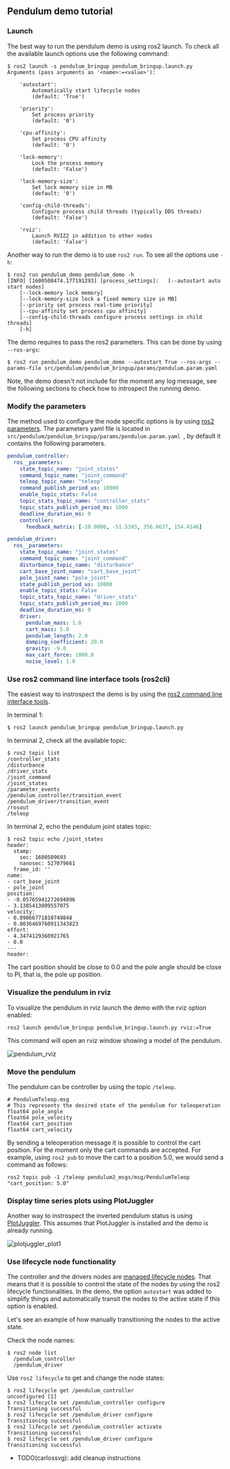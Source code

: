 ## Pendulum demo tutorial

### Launch 

The best way to run the pendulum demo is using ros2 launch. To check all the available launch
 options use the following command:

```shell script
$ ros2 launch -s pendulum_bringup pendulum_bringup.launch.py 
Arguments (pass arguments as '<name>:=<value>'):

    'autostart':
        Automatically start lifecycle nodes
        (default: 'True')

    'priority':
        Set process priority
        (default: '0')

    'cpu-affinity':
        Set process CPU affinity
        (default: '0')

    'lock-memory':
        Lock the process memory
        (default: 'False')

    'lock-memory-size':
        Set lock memory size in MB
        (default: '0')

    'config-child-threads':
        Configure process child threads (typically DDS threads)
        (default: 'False')

    'rviz':
        Launch RVIZ2 in addition to other nodes
        (default: 'False')
```

Another way to run the demo is to use `ros2 run`. To see all the options use `-h`:

```shell script
$ ros2 run pendulum_demo pendulum_demo -h
[INFO] [1600508474.177191293] [process_settings]: 	[--autostart auto start nodes]
	[--lock-memory lock memory]
	[--lock-memory-size lock a fixed memory size in MB]
	[--priority set process real-time priority]
	[--cpu-affinity set process cpu affinity]
	[--config-child-threads configure process settings in child threads]
	[-h]
```

The demo requires to pass the ros2 parameters. This can be done by using `--ros-args`:

```shell
$ ros2 run pendulum_demo pendulum_demo --autostart True --ros-args --params-file src/pendulum/pendulum_bringup/params/pendulum.param.yaml
```

Note, the demo doesn't not include for the moment any log message, see the following sections to
 check how to introspect the running demo. 

### Modify the parameters

The method used to configure the node specific options is by using 
[ros2 parameters](https://docs.ros.org/en/foxy/Tutorials/Parameters/Understanding-ROS2-Parameters.html).
The parameters yaml file is located in `src/pendulum/pendulum_bringup/params/pendulum.param.yaml
`, by default it contains the following parameters.

```yaml
pendulum_controller:
  ros__parameters:
    state_topic_name: "joint_states"
    command_topic_name: "joint_command"
    teleop_topic_name: "teleop"
    command_publish_period_us: 10000
    enable_topic_stats: False
    topic_stats_topic_name: "controller_stats"
    topic_stats_publish_period_ms: 1000
    deadline_duration_ms: 0
    controller:
      feedback_matrix: [-10.0000, -51.5393, 356.8637, 154.4146]

pendulum_driver:
  ros__parameters:
    state_topic_name: "joint_states"
    command_topic_name: "joint_command"
    disturbance_topic_name: "disturbance"
    cart_base_joint_name: "cart_base_joint"
    pole_joint_name: "pole_joint"
    state_publish_period_us: 10000
    enable_topic_stats: False
    topic_stats_topic_name: "driver_stats"
    topic_stats_publish_period_ms: 1000
    deadline_duration_ms: 0
    driver:
      pendulum_mass: 1.0
      cart_mass: 5.0
      pendulum_length: 2.0
      damping_coefficient: 20.0
      gravity: -9.8
      max_cart_force: 1000.0
      noise_level: 1.0
```


### Use ros2 command line interface tools (ros2cli)

The easiest way to instrospect the demo is by using the 
[ros2 command line interface tools](https://docs.ros.org/en/foxy/Concepts/About-Command-Line-Tools.html).

In terminal 1:

```shell script
$ ros2 launch pendulum_bringup pendulum_bringup.launch.py
```

In terminal 2, check all the available topic:

```shell script
$ ros2 topic list
/controller_stats
/disturbance
/driver_stats
/joint_command
/joint_states
/parameter_events
/pendulum_controller/transition_event
/pendulum_driver/transition_event
/rosout
/teleop
```

In terminal 2, echo the pendulum joint states topic:

```shell script
$ ros2 topic echo /joint_states
header:
  stamp:
    sec: 1600509693
    nanosec: 527079661
  frame_id: ''
name:
- cart_base_joint
- pole_joint
position:
- -0.05765941272694896
- 3.1385413009557075
velocity:
- 0.09066771810749848
- 0.0036469760911343823
effort:
- 4.3474129360921765
- 0.0
---
header:
```
The cart position should be close to 0.0 and the pole angle should be close to PI, that is, the
 pole up position. 

### Visualize the pendulum in rviz

To visualize the pendulum in rviz launch the demo with the rviz option enabled:

```shell script
ros2 launch pendulum_bringup pendulum_bringup.launch.py rviz:=True
```

This command will open an rviz window showing a model of the pendulum.

![pendulum_rviz](images/pendulum_rviz.gif)

### Move the pendulum

The pendulum can be controller by using the topic `/teleop`.

```text
# PendulumTeleop.msg
# This represents the desired state of the pendulum for teleoperation
float64 pole_angle
float64 pole_velocity
float64 cart_position
float64 cart_velocity
```

By sending a teleoperation message it is possible to control the cart position. For the moment
 only the cart commands are accepted. For example, using `ros2 pub` to move the cart to a
  position 5.0, we would send a command as follows: 

```shell script
ros2 topic pub -1 /teleop pendulum2_msgs/msg/PendulumTeleop "cart_position: 5.0"
```

### Display time series plots using PlotJuggler

Another way to instrospect the inverted pendulum status is using 
[PlotJuggler](https://github.com/facontidavide/PlotJuggler). This assumes that PlotJuggler is
 installed and the demo is already running. 
 
![plotjuggler_plot1](images/plotjuggler_plot1.png )

### Use lifecycle node functionality

The controller and the drivers nodes are 
[managed lifecycle nodes](http://design.ros2.org/articles/node_lifecycle.html). 
That means that it is possible to control the state of the nodes by using the ros2 lifecycle
 functionalities. In the demo, the option `autostart` was added to simplify things and
  automatically transit the nodes to the active state if this option is enabled. 
  
Let's see an example of how manually transitioning the nodes to the active state. 

Check the node names:
  
```shell script
$ ros2 node list
  /pendulum_controller
  /pendulum_driver
```

Use `ros2 lifecycle` to get and change the node states:
```shell script
$ ros2 lifecycle get /pendulum_controller
unconfigured [1]
$ ros2 lifecycle set /pendulum_controller configure
Transitioning successful
$ ros2 lifecycle set /pendulum_driver configure
Transitioning successful
$ ros2 lifecycle set /pendulum_controller activate
Transitioning successful
$ ros2 lifecycle set /pendulum_driver configure
Transitioning successful
```

- TODO(carlossvg): add cleanup instructions
